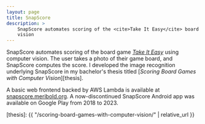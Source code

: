 ```yaml
---
layout: page
title: SnapScore
description: >
    SnapScore automates scoring of the <cite>Take It Easy</cite> board game using computer
    vision
---
```


SnapScore automates scoring of the board game [<cite>Take It Easy</cite>][wp] using
computer vision.
The user takes a photo of their game board, and SnapScore computes the score.  I developed
the image recognition underlying SnapScore in my bachelor's thesis titled [<cite>Scoring
Board Games with Computer Vision</cite>][thesis].

A basic web frontend backed by AWS Lambda is available at [snapscore.meribold.org][].  A
now-discontinued SnapScore Android app was available on Google Play from 2018 to 2023.

[wp]: https://en.wikipedia.org/wiki/Take_It_Easy_(game)
[snapscore.meribold.org]: https://snapscore.meribold.org
[thesis]: {{ "/scoring-board-games-with-computer-vision/" | relative_url }}
